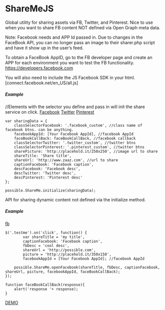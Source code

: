 ShareMeJS
==========
Global utility for sharing assets via FB, Twitter, and Pinterest.
Nice to use when you want to share FB content NOT defined via Open Graph meta data. 

Note: Facebook needs and APP Id passed in. Due to changes in the FaceBook API, you can no longer pass an image to their sharer.php script and have it show up in the user’s feed. 

To obtain a FaceBook AppID, go to the FB developer page and create an APP for each environment you want to test the FB functionality. https://developers.facebook.com

You will also need to include the JS Facebook SDK in your html.
[connect.facebook.net/en_US/all.js]


<h5>Example</h5>
    //Elements with the selector you define and pass in will init the share service on click.
    <a class="facebook_custom" href="#">Facebook</a>
    <a class="twitter_custom" href="#">Twitter</a>
    <a class="pinterest_custom" href="#">Pinterest</a>

    var sharingData = {
        classSelectorFacebook: '.facebook_custom', //class name of facebook btns. can be anything.
        facebookAppId: [Your Facebook AppId], //facebook AppId
        faceBookCallBack: faceBookCallBack, //facebook callback
        classSelectorTwitter: '.twitter_custom', //twitter btns
        classSelectorPinterest: '.pinterest_custom', //twitter btns
        sharePicture: 'http://placehold.it/250x250', //image url to share
        shareTitle: 'Share title',
        shareUrl: 'http://www.zaaz.com', //url to share
        captionFacebook: 'Facebook caption',
        descFacebook: 'Facebook desc',
        descTwitter: 'Twitter desc',
        descPinterest: 'Pinterest desc'
    };

    possible.ShareMe.initialize(sharingData);
<p>API for sharing dynamic content not defined via the initialize method.</p>
<h5>Example</h5>
    <a class=".testme" href="#">fb</a>

    $('.testme').on('click', function() {
            var shareTitle = 'my title',
            captionFacebook: 'Facebook caption',
            fbDesc = 'cool desc',
            shareUrl = 'http://possible.com',
            picture = 'http://placehold.it/350x150',
            facebookAppId = [Your Facebook AppId]; //facebook AppId

        possible.ShareMe.openFacebook(shareTitle, fbDesc, captionFacebook, shareUrl, picture, facebookAppId, faceBookCallBack);
    });

    function faceBookCallBack(response){
        alert('response '+ response);
    }

<a href="http://rcolepeterson.com/ShareMeJS/example/index.html" target="_blank">DEMO</a>
